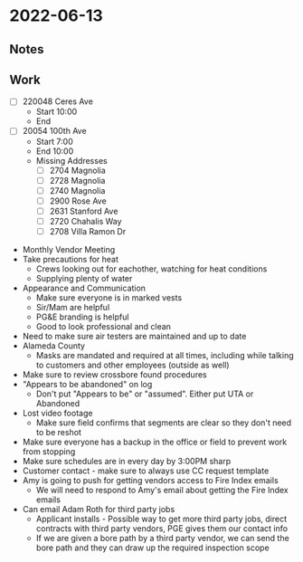 # 2022-06-13
## Notes

## Work
- [ ] 220048 Ceres Ave
	- Start 10:00
	- End 
- [ ] 20054 100th Ave
	- Start 7:00
	- End 10:00
	- Missing Addresses
		- [ ] 2704 Magnolia
		- [ ] 2728 Magnolia
		- [ ] 2740 Magnolia
		- [ ] 2900 Rose Ave
		- [ ] 2631 Stanford Ave
		- [ ] 2720 Chahalis Way
		- [ ] 2708 Villa Ramon Dr
- Monthly Vendor Meeting
- Take precautions for heat
	- Crews looking out for eachother, watching for heat conditions
	- Supplying plenty of water
- Appearance and Communication
	- Make sure everyone is in marked vests
	- Sir/Mam are helpful
	- PG&E branding is helpful
	- Good to look professional and clean
- Need to make sure air testers are maintained and up to date
- Alameda County
	- Masks are mandated and required at all times, including while talking to customers and other employees (outside as well)
- Make sure to review crossbore found procedures
- "Appears to be abandoned" on log
	- Don't put "Appears to be" or "assumed". Either put UTA or Abandoned
- Lost video footage
	- Make sure field confirms that segments are clear so they don't need to be reshot
- Make sure everyone has a backup in the office or field to prevent work from stopping
- Make sure schedules are in every day by 3:00PM sharp
- Customer contact - make sure to always use CC request template
- Amy is going to push for getting vendors access to Fire Index emails
	- We will need to respond to Amy's email about getting the Fire Index emails
- Can email Adam Roth for third party jobs
	- Applicant installs - Possible way to get more third party jobs, direct contracts with third party vendors, PGE gives them our contact info
	- If we are given a bore path by a third party vendor, we can send the bore path and they can draw up the required inspection scope